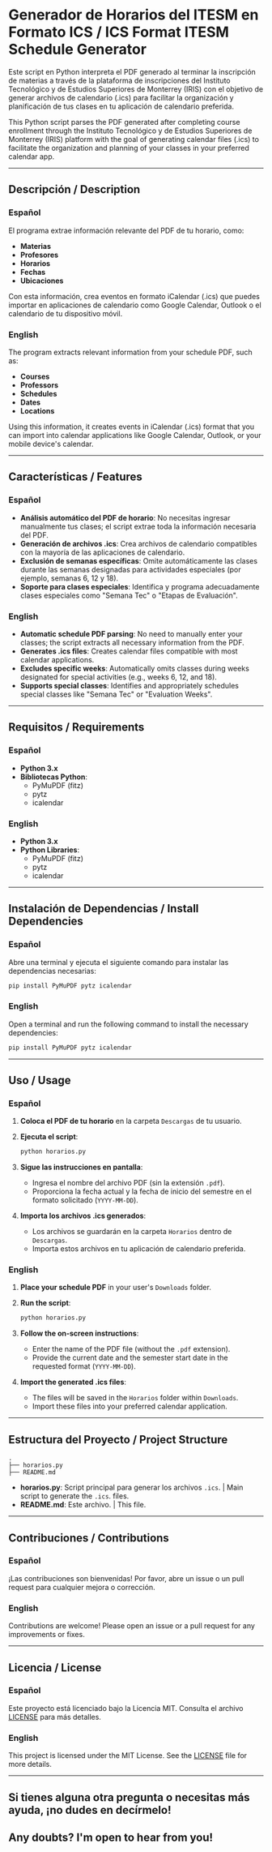 # Generador de Horarios del ITESM en Formato ICS / ICS Format ITESM Schedule Generator

Este script en Python interpreta el PDF generado al terminar la inscripción de materias a través de la plataforma de inscripciones del Instituto Tecnológico y de Estudios Superiores de Monterrey (IRIS) con el objetivo de generar archivos de calendario (.ics) para facilitar la organización y planificación de tus clases en tu aplicación de calendario preferida.

This Python script parses the PDF generated after completing course enrollment through the Instituto Tecnológico y de Estudios Superiores de Monterrey (IRIS) platform with the goal of generating calendar files (.ics) to facilitate the organization and planning of your classes in your preferred calendar app.

---

## Descripción / Description

### Español

El programa extrae información relevante del PDF de tu horario, como:

- **Materias**
- **Profesores**
- **Horarios**
- **Fechas**
- **Ubicaciones**

Con esta información, crea eventos en formato iCalendar (.ics) que puedes importar en aplicaciones de calendario como Google Calendar, Outlook o el calendario de tu dispositivo móvil.

### English

The program extracts relevant information from your schedule PDF, such as:

- **Courses**
- **Professors**
- **Schedules**
- **Dates**
- **Locations**

Using this information, it creates events in iCalendar (.ics) format that you can import into calendar applications like Google Calendar, Outlook, or your mobile device's calendar.

---

## Características / Features

### Español

- **Análisis automático del PDF de horario**: No necesitas ingresar manualmente tus clases; el script extrae toda la información necesaria del PDF.
- **Generación de archivos .ics**: Crea archivos de calendario compatibles con la mayoría de las aplicaciones de calendario.
- **Exclusión de semanas específicas**: Omite automáticamente las clases durante las semanas designadas para actividades especiales (por ejemplo, semanas 6, 12 y 18).
- **Soporte para clases especiales**: Identifica y programa adecuadamente clases especiales como "Semana Tec" o "Etapas de Evaluación".

### English

- **Automatic schedule PDF parsing**: No need to manually enter your classes; the script extracts all necessary information from the PDF.
- **Generates .ics files**: Creates calendar files compatible with most calendar applications.
- **Excludes specific weeks**: Automatically omits classes during weeks designated for special activities (e.g., weeks 6, 12, and 18).
- **Supports special classes**: Identifies and appropriately schedules special classes like "Semana Tec" or "Evaluation Weeks".

---

## Requisitos / Requirements

### Español

- **Python 3.x**
- **Bibliotecas Python**:
  - PyMuPDF (fitz)
  - pytz
  - icalendar

### English

- **Python 3.x**
- **Python Libraries**:
  - PyMuPDF (fitz)
  - pytz
  - icalendar

---

## Instalación de Dependencias / Install Dependencies

### Español

Abre una terminal y ejecuta el siguiente comando para instalar las dependencias necesarias:

```bash
pip install PyMuPDF pytz icalendar
```

### English

Open a terminal and run the following command to install the necessary dependencies:

```bash
pip install PyMuPDF pytz icalendar
```

---

## Uso / Usage

### Español

1. **Coloca el PDF de tu horario** en la carpeta `Descargas` de tu usuario.

2. **Ejecuta el script**:

    ```bash
    python horarios.py
    ```

3. **Sigue las instrucciones en pantalla**:

    - Ingresa el nombre del archivo PDF (sin la extensión `.pdf`).
    - Proporciona la fecha actual y la fecha de inicio del semestre en el formato solicitado (`YYYY-MM-DD`).

4. **Importa los archivos .ics generados**:

    - Los archivos se guardarán en la carpeta `Horarios` dentro de `Descargas`.
    - Importa estos archivos en tu aplicación de calendario preferida.

### English

1. **Place your schedule PDF** in your user's `Downloads` folder.

2. **Run the script**:

    ```bash
    python horarios.py
    ```

3. **Follow the on-screen instructions**:

    - Enter the name of the PDF file (without the `.pdf` extension).
    - Provide the current date and the semester start date in the requested format (`YYYY-MM-DD`).

4. **Import the generated .ics files**:

    - The files will be saved in the `Horarios` folder within `Downloads`.
    - Import these files into your preferred calendar application.

---

## Estructura del Proyecto / Project Structure

```
.
├── horarios.py
├── README.md
```

- **horarios.py**: Script principal para generar los archivos `.ics`. | Main script to generate the `.ics`. files.
- **README.md**: Este archivo. | This file.

---

## Contribuciones / Contributions

### Español

¡Las contribuciones son bienvenidas! Por favor, abre un issue o un pull request para cualquier mejora o corrección.

### English

Contributions are welcome! Please open an issue or a pull request for any improvements or fixes.

---

## Licencia / License

### Español

Este proyecto está licenciado bajo la Licencia MIT. Consulta el archivo [LICENSE](LICENSE) para más detalles.

### English

This project is licensed under the MIT License. See the [LICENSE](LICENSE) file for more details.

---

Si tienes alguna otra pregunta o necesitas más ayuda, ¡no dudes en decírmelo!
---
Any doubts? I'm open to hear from you!
---
